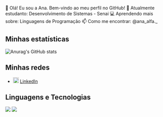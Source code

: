 👋 Olá! Eu sou a Ana. Bem-vindo ao meu perfil no GitHub! 
🤖 Atualmente estudanto: Desenvolvimento de Sistemas - Senai 
💻 Aprendendo mais sobre: Linguagens de Programação 
📫 Como me encontrar: @ana_alfa._


## Minhas estatísticas

![Anurag's GitHub stats](https://github-readme-stats.vercel.app/api?username=AnaLuiza3250&show_icons=true&theme=shadow_purple)

## Minhas redes

<ul>
  <li>
    <img src="https://user-images.githubusercontent.com/30157522/87161827-6cd77380-c29b-11ea-902a-725eeed60745.png" width="18" alt="Linkedin"> 
    <a href="https://www.linkedin.com/in/iurygdeoliveira/" target="_blank" title="My LinkedIn">LinkedIn</a>
  </li>
</ul>

## Linguagens e Tecnologias

<div> 
  <a href="https://instagram.com/ana_alfa._" target="_blank"><img src="https://img.shields.io/badge/-Instagram-%23E4405F?style=for-the-badge&logo=instagram&logoColor=white" target="_blank"></a>
  <a href = "mailto:ferreiraanaluiza346@gmail.com"><img src="https://img.shields.io/badge/-Gmail-%23333?style=for-the-badge&logo=gmail&logoColor=white" target="_blank"></a>
</div>

##
